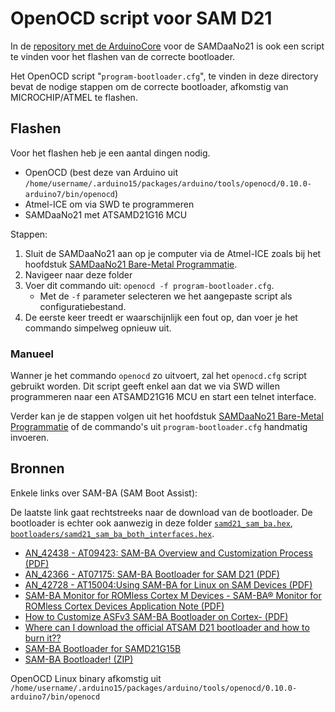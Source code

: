 # OpenOCD script voor SAM D21

In de [repository met de ArduinoCore](https://github.com/DaanDekoningKrekels/ArduinoCore-samd/tree/master/bootloaders/samdaano21) voor de SAMDaaNo21 is ook een script te vinden voor het flashen van de correcte bootloader.

Het OpenOCD script "`program-bootloader.cfg`", te vinden in deze directory bevat de nodige stappen om de correcte bootloader, afkomstig van MICROCHIP/ATMEL te flashen.

## Flashen

Voor het flashen heb je een aantal dingen nodig.
- OpenOCD (best deze van Arduino uit `/home/username/.arduino15/packages/arduino/tools/openocd/0.10.0-arduino7/bin/openocd`)
- Atmel-ICE om via SWD te programmeren
- SAMDaaNo21 met ATSAMD21G16 MCU

Stappen:
1. Sluit de SAMDaaNo21 aan op je computer via de Atmel-ICE zoals bij het hoofdstuk [SAMDaaNo21 Bare-Metal Programmatie](bare-metal.md#programmeren). 
2. Navigeer naar deze folder 
3. Voer dit commando uit: `openocd -f program-bootloader.cfg`.
   - Met de `-f` parameter selecteren we het aangepaste script als configuratiebestand.
4. De eerste keer treedt er waarschijnlijk een fout op, dan voer je het commando simpelweg opnieuw uit.

### Manueel

Wanner je het commando `openocd` zo uitvoert, zal het `openocd.cfg` script gebruikt worden. Dit script geeft enkel aan dat we via SWD willen programmeren naar een ATSAMD21G16 MCU en start een telnet interface.

Verder kan je de stappen volgen uit het hoofdstuk [SAMDaaNo21 Bare-Metal Programmatie](https://dacetylan.github.io/FLWSB/#/./embedded-programming/bare-metal?id=programmeren) of de commando's uit `program-bootloader.cfg` handmatig invoeren. 



## Bronnen

Enkele links over SAM-BA (SAM Boot Assist):

De laatste link gaat rechtstreeks naar de download van de bootloader. De bootloader is echter ook aanwezig in deze folder [`samd21_sam_ba.hex`](samd21_sam_ba.hex), [`bootloaders/samd21_sam_ba_both_interfaces.hex`](bootloaders/samd21_sam_ba_both_interfaces.hex).

-  [AN_42438 - AT09423: SAM-BA Overview and Customization Process (PDF)](https://ww1.microchip.com/downloads/en/DeviceDoc/Atmel-42438-SAM-BA-Overview-and-Customization-Process_ApplicationNote_AT09423.pdf) 
-  [AN_42366 - AT07175: SAM-BA Bootloader for SAM D21 (PDF)](https://ww1.microchip.com/downloads/en/DeviceDoc/Atmel-42366-SAM-BA-Bootloader-for-SAM-D21_ApplicationNote_AT07175.pdf)
-  [AN_42728 - AT15004:Using SAM-BA for Linux on SAM Devices (PDF)](https://ww1.microchip.com/downloads/en/DeviceDoc/Atmel-42728-Using-SAM-BA-for-Linux-on-SMART-ARM-based-Microcontrollers_ApplicationNotes_AT15004.pdf) 
-  [SAM-BA Monitor for ROMless Cortex M Devices - SAM-BA® Monitor for ROMless Cortex Devices Application Note (PDF)](https://ww1.microchip.com/downloads/en/DeviceDoc/00002565A.pdf) 
-  [How to Customize ASFv3 SAM-BA Bootloader on Cortex- (PDF)](https://ww1.microchip.com/downloads/en/DeviceDoc/How-to-Customize-ASFv3-SAM-BA-Bootloade-on-Cortex-M0-Microcontrollers-DS90003190A.pdf) 
-  [Where can I download the official ATSAM D21 bootloader and how to burn it??](https://www.avrfreaks.net/s/topic/a5C3l000000Uiu3EAC/t185718)
-  [SAM-BA Bootloader for SAMD21G15B](https://www.avrfreaks.net/s/topic/a5C3l000000Uf3qEAC/t170949)
-  [SAM-BA Bootloader! (ZIP)](http://ww1.microchip.com/downloads/en/DeviceDoc/Atmel-42366-SAM-BA-Bootloader-for-SAM-D21_ApplicationNote_AT07175.zip)








OpenOCD Linux binary afkomstig uit `/home/username/.arduino15/packages/arduino/tools/openocd/0.10.0-arduino7/bin/openocd`



